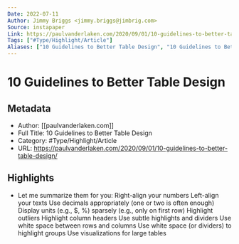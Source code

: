 ```yaml
---
Date: 2022-07-11
Author: Jimmy Briggs <jimmy.briggs@jimbrig.com>
Source: instapaper
Link: https://paulvanderlaken.com/2020/09/01/10-guidelines-to-better-table-design/
Tags: ["#Type/Highlight/Article"]
Aliases: ["10 Guidelines to Better Table Design", "10 Guidelines to Better Table Design"]
---
```

# 10 Guidelines to Better Table Design

## Metadata
- Author: [[paulvanderlaken.com]]
- Full Title: 10 Guidelines to Better Table Design
- Category: #Type/Highlight/Article
- URL: https://paulvanderlaken.com/2020/09/01/10-guidelines-to-better-table-design/

## Highlights
- Let me summarize them for you:
  Right-align your numbers
  Left-align your texts
  Use decimals appropriately (one or two is often enough)
  Display units (e.g., $, %) sparsely (e.g., only on first row)
  Highlight outliers
  Highlight column headers
  Use subtle highlights and dividers
  Use white space between rows and columns
  Use white space (or dividers) to highlight groups
  Use visualizations for large tables
